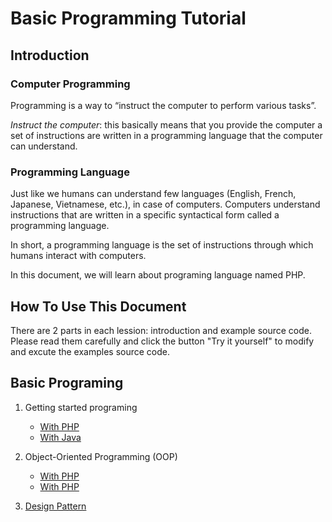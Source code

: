 # Basic Programming Tutorial

## Introduction

### Computer Programming

Programming is a way to “instruct the computer to perform various tasks”.

*Instruct the computer*: this basically means that you provide the computer a set of instructions are written in a programming language that the computer can understand.

### Programming Language

Just like we humans can understand few languages (English, French, Japanese, Vietnamese, etc.), in case of computers. Computers understand instructions that are written in a specific syntactical form called a programming language.

In short, a programming language is the set of instructions through which humans interact with computers.

In this document, we will learn about programing language named PHP.

## How To Use This Document

There are 2 parts in each lession: introduction and example source code. Please read them carefully and click the button "Try it yourself" to modify and excute the examples source code.


## Basic Programing

1. Getting started programing 
    - [With PHP](./php/getting-started-programming.md)
    - [With Java](./java/getting-start.md)
2. Object-Oriented Programming (OOP)
    - [With PHP](./php/oop/oop.md)
    - [With PHP](./java/oop.md)

3. [Design Pattern](./designpattern/design-pattern.md)
